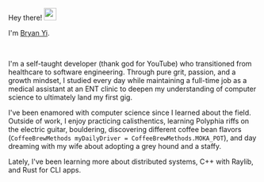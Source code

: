 Hey there! <img style="display:inline" src="https://media.giphy.com/media/hvRJCLFzcasrR4ia7z/giphy.gif" width="25px" height="25px">

I'm [Bryan Yi](http://www.bryanyi.com).

<br/>

I'm a self-taught developer (thank god for YouTube) who transitioned from healthcare to software engineering. Through pure grit, passion, and a growth mindset, I studied every day while maintaining a full-time job as a medical assistant at an ENT clinic to deepen my understanding of computer science to ultimately land my first gig.

I've been enamored with computer science since I learned about the field. Outside of work, I enjoy practicing calisthentics, learning Polyphia riffs on the electric guitar, bouldering, discovering different coffee bean flavors (`CoffeeBrewMethods myDailyDriver = CoffeeBrewMethods.MOKA_POT`), and day dreaming with my wife about adopting a grey hound and a staffy.

Lately, I've been learning more about distributed systems, C++ with Raylib, and Rust for CLI apps.
